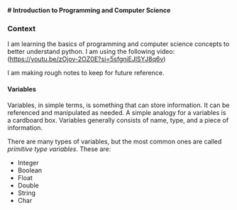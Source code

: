 **# Introduction to Programming and Computer Science**

### Context

I am learning the basics of programming and computer science concepts to better understand python. I am using the following video: (https://youtu.be/zOjov-2OZ0E?si=5sfgniEJlSYJ8q6v)

I am making rough notes to keep for future reference.

#### Variables

Variables, in simple terms, is something that can store information. It can be referenced and manipulated as needed. A simple analogy for a variables is a cardboard box. Variables generally consists of name, type, and a piece of information.

There are many types of variables, but the most common ones are called _primitive type variables_. These are:
* Integer
* Boolean
* Float
* Double
* String
* Char
